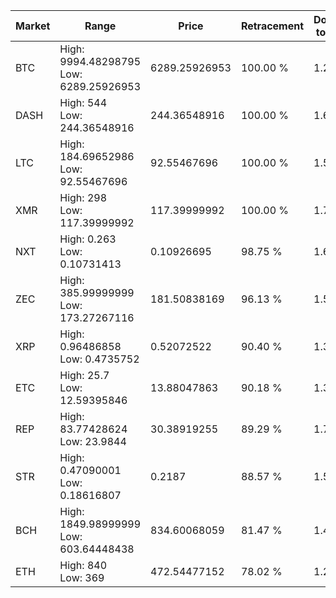 | Market | Range | Price| Retracement | Doubles to 50% |
| --- | --- | --- | --- | --- |
| BTC | High: 9994.48298795<br />Low: 6289.25926953 | 6289.25926953 | 100.00 % | 1.29 |
| DASH | High: 544<br />Low: 244.36548916 | 244.36548916 | 100.00 % | 1.61 |
| LTC | High: 184.69652986<br />Low: 92.55467696 | 92.55467696 | 100.00 % | 1.50 |
| XMR | High: 298<br />Low: 117.39999992 | 117.39999992 | 100.00 % | 1.77 |
| NXT | High: 0.263<br />Low: 0.10731413 | 0.10926695 | 98.75 % | 1.69 |
| ZEC | High: 385.99999999<br />Low: 173.27267116 | 181.50838169 | 96.13 % | 1.54 |
| XRP | High: 0.96486858<br />Low: 0.4735752 | 0.52072522 | 90.40 % | 1.38 |
| ETC | High: 25.7<br />Low: 12.59395846 | 13.88047863 | 90.18 % | 1.38 |
| REP | High: 83.77428624<br />Low: 23.9844 | 30.38919255 | 89.29 % | 1.77 |
| STR | High: 0.47090001<br />Low: 0.18616807 | 0.2187 | 88.57 % | 1.50 |
| BCH | High: 1849.98999999<br />Low: 603.64448438 | 834.60068059 | 81.47 % | 1.47 |
| ETH | High: 840<br />Low: 369 | 472.54477152 | 78.02 % | 1.28 |
